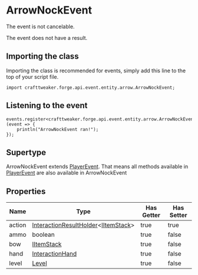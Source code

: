 # ArrowNockEvent

The event is not cancelable.

The event does not have a result.

## Importing the class

Importing the class is recommended for events, simply add this line to the top of your script file.
```zenscript
import crafttweaker.forge.api.event.entity.arrow.ArrowNockEvent;
```


## Listening to the event

```zenscript
events.register<crafttweaker.forge.api.event.entity.arrow.ArrowNockEvent>(event => {
    println("ArrowNockEvent ran!");
});
```


## Supertype

ArrowNockEvent extends [PlayerEvent](/forge/api/event/entity/player/PlayerEvent). That means all methods available in [PlayerEvent](/forge/api/event/entity/player/PlayerEvent) are also available in ArrowNockEvent

## Properties

|  Name  |                                                          Type                                                           | Has Getter | Has Setter |
|--------|-------------------------------------------------------------------------------------------------------------------------|------------|------------|
| action | [InteractionResultHolder](/vanilla/api/world/InteractionResultHolder)&lt;[IItemStack](/vanilla/api/item/IItemStack)&gt; | true       | true       |
| ammo   | boolean                                                                                                                 | true       | false      |
| bow    | [IItemStack](/vanilla/api/item/IItemStack)                                                                              | true       | false      |
| hand   | [InteractionHand](/vanilla/api/util/InteractionHand)                                                                    | true       | false      |
| level  | [Level](/vanilla/api/world/Level)                                                                                       | true       | false      |

